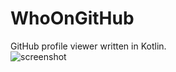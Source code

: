 # WhoOnGitHub
GitHub profile viewer written in Kotlin.  
![screenshot](https://pbs.twimg.com/media/B_eZzTlVAAACS1j.png)
